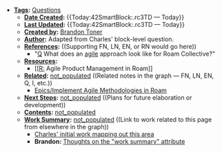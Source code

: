 - **[Tags](<Tags.md>):** [Questions](<Questions.md>)
    - **[Date Created](<Date Created.md>):** {{Today:42SmartBlock:.rc3TD — Today}}
    - **[Last Updated](<Last Updated.md>):** {{Today:42SmartBlock:.rc3TD — Today}}
    - **[Created by](<Created by.md>):** [Brandon Toner](<Brandon Toner.md>)
    - **[Author](<Author.md>):** Adapted from Charles' block-level question.
    - **[References](<References.md>):**  ((Supporting FN, LN, EN, or RN would go here))
        - "[Q](<Q.md>) What does an [agile](<agile.md>) approach look like for Roam Collective?"
    - **[Resources](<Resources.md>):**
        - [[[R:](<[[R:.md>) Agile Product Management in Roam]]
    - **[Related](<Related.md>):** [not_populated](<not_populated.md>) ((Related notes in the graph — FN, LN, EN, Q, I, etc.))
        - [Epics/Implement Agile Methodologies in Roam](<Epics/Implement Agile Methodologies in Roam.md>)
    - **[Next Steps](<Next Steps.md>):** [not_populated](<not_populated.md>) ((Plans for future elaboration or development))
    - **[Contents](<Contents.md>):** [not_populated](<not_populated.md>)
    - **[Work Summary](<Work Summary.md>):** [not_populated](<not_populated.md>) ((Link to work related to this page from elsewhere in the graph))
        - [Charles' initial work mapping out this area](((6GfcqwQrI)))
        - **Brandon:** [Thoughts on the "work summary" attribute](((JZ6S734y4)))
